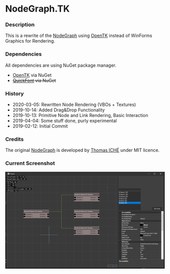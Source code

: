 # NodeGraph.TK

### Description
This is a rewrite of the [NodeGraph](https://github.com/peeweek/NodeGraph) using [OpenTK](https://github.com/opentk/opentk) instead of WinForms Graphics for Rendering.

### Dependencies

All dependencies are using NuGet package manager.

* [OpenTK](https://github.com/opentk/opentk) via NuGet
* ~~[QuickFont](https://github.com/opcon/QuickFont) via NuGet~~

### History

* 2020-03-05: Rewritten Node Rendering (VBOs + Textures)
* 2019-10-14: Added Drag&Drop Functionality
* 2019-10-13: Primitive Node and Link Rendering, Basic Interaction
* 2019-04-04: Some stuff done, purly experimental
* 2019-02-12: Initial Commit

### Credits

The original [NodeGraph](https://github.com/peeweek/NodeGraph) is developed by [Thomas ICHÉ](https://github.com/peeweek) under MIT licence.

### Current Screenshot

![Image not available][CurrentStatus]

[CurrentStatus]: https://github.com/MutterOberin/NodeGraph.TK/blob/develop/CurrentState.png "Current State"
